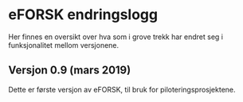# eFORSK endringslogg

Her finnes en oversikt over hva som i grove trekk har endret seg i funksjonalitet mellom versjonene.

## Versjon 0.9 (mars 2019)

Dette er første versjon av eFORSK, til bruk for piloteringsprosjektene.
